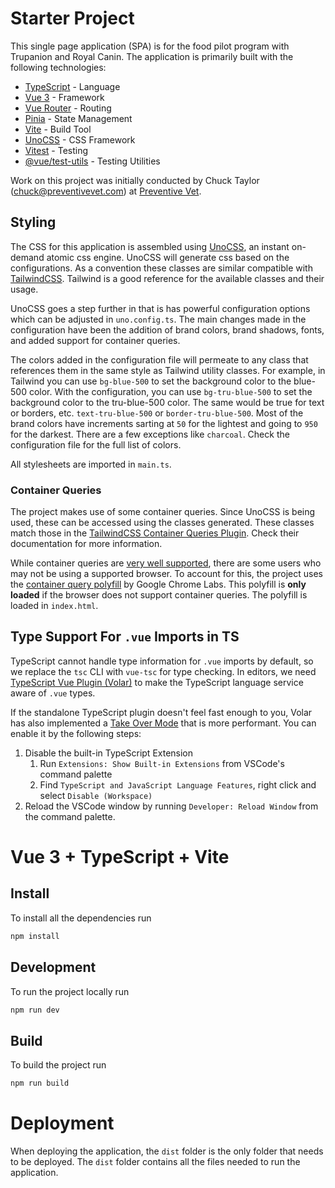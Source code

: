 # Starter Project

This single page application (SPA) is for the food pilot program with Trupanion and Royal Canin. The application is primarily built with the following technologies:

- [TypeScript](https://www.typescriptlang.org/) - Language
- [Vue 3](https://vuejs.org/) - Framework
- [Vue Router](https://router.vuejs.org/) - Routing
- [Pinia](https://pinia.vuejs.org/) - State Management
- [Vite](https://vitejs.dev/) - Build Tool
- [UnoCSS](https://unocss.dev/) - CSS Framework
- [Vitest](https://vitejs.dev/) - Testing
- [@vue/test-utils](https://test-utils.vuejs.org/) - Testing Utilities

Work on this project was initially conducted by Chuck Taylor ([chuck\@preventivevet.com](mailto:chuck@preventivevet.com?subject=Trupanion%20%2B%20Royal%20Canin%20%E2%80%94%20Food%20Pilot)) at [Preventive Vet](https://www.preventivevet.com).

## Styling

The CSS for this application is assembled using [UnoCSS](https://unocss.dev/), an instant on-demand atomic css engine. UnoCSS will generate css based on the configurations. As a convention these classes are similar compatible with [TailwindCSS](https://tailwindcss.com/). Tailwind is a good reference for the available classes and their usage.

UnoCSS goes a step further in that is has powerful configuration options which can be adjusted in `uno.config.ts`. The main changes made in the configuration have been the addition of brand colors, brand shadows, fonts, and added support for container queries.

The colors added in the configuration file will permeate to any class that references them in the same style as Tailwind utility classes. For example, in Tailwind you can use `bg-blue-500` to set the background color to the blue-500 color. With the configuration, you can use `bg-tru-blue-500` to set the background color to the tru-blue-500 color. The same would be true for text or borders, etc. `text-tru-blue-500` or `border-tru-blue-500`. Most of the brand colors have increments sarting at `50` for the lightest and going to `950` for the darkest. There are a few exceptions like `charcoal`. Check the configuration file for the full list of colors.

All stylesheets are imported in `main.ts`.

### Container Queries

The project makes use of some container queries. Since UnoCSS is being used, these can be accessed using the classes generated. These classes match those in the [TailwindCSS Container Queries Plugin](https://github.com/tailwindlabs/tailwindcss-container-queries). Check their documentation for more information.

While container queries are [very well supported](https://caniuse.com/?search=container%20queries%20size), there are some users who may not be using a supported browser. To account for this, the project uses the [container query polyfill](https://github.com/GoogleChromeLabs/container-query-polyfill) by Google Chrome Labs. This polyfill is **only loaded** if the browser does not support container queries. The polyfill is loaded in `index.html`.

## Type Support For `.vue` Imports in TS

TypeScript cannot handle type information for `.vue` imports by default, so we replace the `tsc` CLI with `vue-tsc` for type checking. In editors, we need [TypeScript Vue Plugin (Volar)](https://marketplace.visualstudio.com/items?itemName=Vue.vscode-typescript-vue-plugin) to make the TypeScript language service aware of `.vue` types.

If the standalone TypeScript plugin doesn't feel fast enough to you, Volar has also implemented a [Take Over Mode](https://github.com/johnsoncodehk/volar/discussions/471#discussioncomment-1361669) that is more performant. You can enable it by the following steps:

1. Disable the built-in TypeScript Extension
   1. Run `Extensions: Show Built-in Extensions` from VSCode's command palette
   2. Find `TypeScript and JavaScript Language Features`, right click and select `Disable (Workspace)`
2. Reload the VSCode window by running `Developer: Reload Window` from the command palette.

# Vue 3 + TypeScript + Vite

## Install

To install all the dependencies run

```bash
npm install
```

## Development

To run the project locally run

```bash
npm run dev
```

## Build

To build the project run

```bash
npm run build
```

# Deployment

When deploying the application, the `dist` folder is the only folder that needs to be deployed. The `dist` folder contains all the files needed to run the application.
